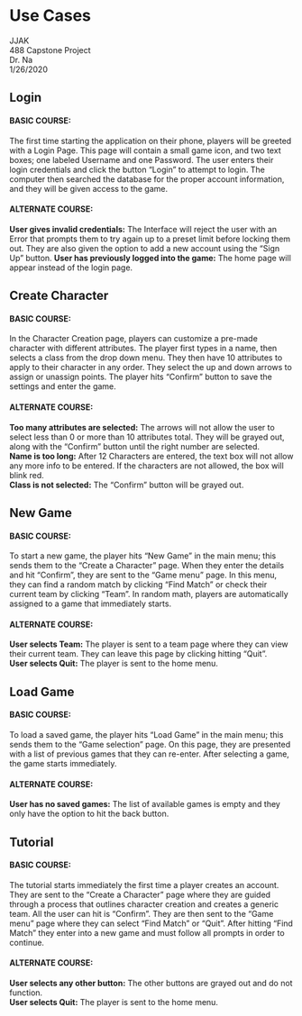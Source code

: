 # Use Cases

JJAK  
488 Capstone Project  
Dr. Na  
1/26/2020  

## Login  
#### BASIC COURSE:  
The first time starting the application on their phone, players will be greeted with a Login Page. This page will contain a small game icon, and two text boxes; one labeled Username and one Password. The user enters their login credentials and click the button “Login” to attempt to login. The computer then searched the database for the proper account information, and they will be given access to the game. 

#### ALTERNATE COURSE:  
**User gives invalid credentials:** The Interface will reject the user with an Error that prompts them to try again up to a preset limit before locking them out. They are also given the option to add a new account using the “Sign Up” button.
**User has previously logged into the game:** The home page will appear instead of the login page.  


## Create Character  
#### BASIC COURSE:  
In the Character Creation page, players can customize a pre-made character with different attributes. The player first types in a name, then selects a class from the drop down menu. They then have 10 attributes to apply to their character in any order. They select the up and down arrows to assign or unassign points. The player hits “Confirm” button to save the settings and enter the game. 

#### ALTERNATE COURSE:  
**Too many attributes are selected:** The arrows will not allow the user to select less than 0 or more than 10 attributes total. They will be grayed out, along with the “Confirm” button until the right number are selected.   
**Name is too long:** After 12 Characters are entered, the text box will not allow any more info to be entered. If the characters are not allowed, the box will blink red.  
**Class is not selected:**  The “Confirm” button will be grayed out.


## New Game  
#### BASIC COURSE:  
To start a new game, the player hits “New Game” in the main menu; this sends them to the “Create a Character” page. When they enter the details and hit “Confirm”, they are sent to the “Game menu” page. In this menu, they can find a random match by clicking “Find Match” or check their current team by clicking “Team”. In random math, players are automatically assigned to a game that immediately starts.

#### ALTERNATE COURSE:  
**User selects Team:** The player is sent to a team page where they can view their current team. They can leave this page by clicking hitting “Quit”.  
**User selects Quit:** The player is sent to the home menu. 

## Load Game  
#### BASIC COURSE:  
To load a saved game, the player hits “Load Game” in the main menu; this sends them to the “Game selection” page. On this page, they are presented with a list of previous games that they can re-enter. After selecting a game, the game starts immediately.

#### ALTERNATE COURSE:  
**User has no saved games:** The list of available games is empty and they only have the option to hit the back button.

## Tutorial  
#### BASIC COURSE:  
The tutorial starts immediately the first time a player creates an account. They are sent to the “Create a Character” page where they are guided through a process that outlines character creation and creates a generic team. All the user can hit is “Confirm”. They are then sent to the “Game menu” page where they can select “Find Match” or “Quit”. After hitting “Find Match” they enter into a new game and must follow all prompts in order to continue.

#### ALTERNATE COURSE:  
**User selects any other button:** The other buttons are grayed out and do not function.  
**User selects Quit:** The player is sent to the home menu.
